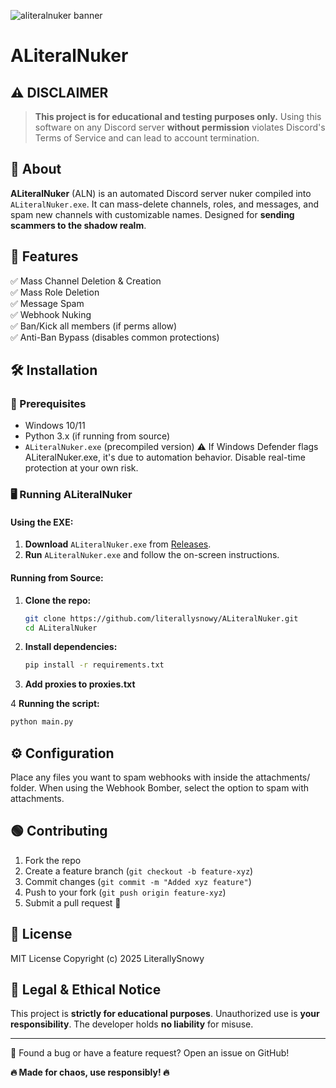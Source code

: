 ![aliteralnuker banner](https://github.com/user-attachments/assets/a36fbe19-90c8-4911-8019-3525f3585685)

# ALiteralNuker

## ⚠️ DISCLAIMER
> **This project is for educational and testing purposes only.** Using this software on any Discord server **without permission** violates Discord's Terms of Service and can lead to account termination.

## 📌 About
**ALiteralNuker** (ALN) is an automated Discord server nuker compiled into `ALiteralNuker.exe`. It can mass-delete channels, roles, and messages, and spam new channels with customizable names. Designed for **sending scammers to the shadow realm**.

## 🚀 Features
✅ Mass Channel Deletion & Creation  
✅ Mass Role Deletion  
✅ Message Spam  
✅ Webhook Nuking  
✅ Ban/Kick all members (if perms allow)  
✅ Anti-Ban Bypass (disables common protections)  

## 🛠️ Installation
### 🔗 Prerequisites
- Windows 10/11
- Python 3.x (if running from source)
- `ALiteralNuker.exe` (precompiled version)
⚠️ If Windows Defender flags ALiteralNuker.exe, it's due to automation behavior. Disable real-time protection at your own risk.

### 🖥️ Running ALiteralNuker
#### Using the EXE:
1. **Download** `ALiteralNuker.exe` from [Releases](https://github.com/SkitDev/ALiteralNukerReborn/releases).
2. **Run** `ALiteralNuker.exe` and follow the on-screen instructions.

#### Running from Source:
1. **Clone the repo:**  
   ```sh
   git clone https://github.com/literallysnowy/ALiteralNuker.git
   cd ALiteralNuker
   ```
2. **Install dependencies:**  
   ```sh
   pip install -r requirements.txt
   ```
3. **Add proxies to proxies.txt**  

4 **Running the script:**
   ```sh
   python main.py
   ```

## ⚙️ Configuration
Place any files you want to spam webhooks with inside the attachments/ folder. When using the Webhook Bomber, select the option to spam with attachments.

## 🟢 Contributing  
1. Fork the repo  
2. Create a feature branch (`git checkout -b feature-xyz`)  
3. Commit changes (`git commit -m "Added xyz feature"`)  
4. Push to your fork (`git push origin feature-xyz`)  
5. Submit a pull request 🎉  


## 🧾 License  
MIT License
Copyright (c) 2025 LiterallySnowy  


## 🛑 Legal & Ethical Notice
This project is **strictly for educational purposes**. Unauthorized use is **your responsibility**. The developer holds **no liability** for misuse.

---

🚀 Found a bug or have a feature request? Open an issue on GitHub!

**🔥 Made for chaos, use responsibly! 🔥**
